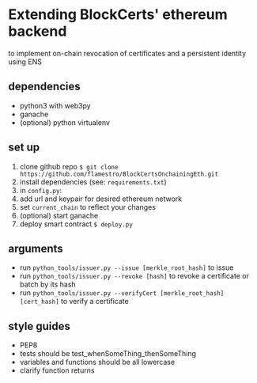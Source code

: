 # Extending BlockCerts' ethereum backend
to implement on-chain revocation of certificates and a persistent identity using ENS

## dependencies
- python3 with web3py
- ganache
- (optional) python virtualenv

## set up
1. clone github repo `$ git clone https://github.com/flamestro/BlockCertsOnchainingEth.git`
1. install dependencies (see: `requirements.txt`)
1. in `config.py`:
  1. add url and keypair for desired ethereum network
  1. set `current_chain` to reflect your changes
1. (optional) start ganache
1. deploy smart contract `$ deploy.py`

## arguments
- run `python_tools/issuer.py --issue [merkle_root_hash]` to issue
- run `python_tools/issuer.py --revoke [hash]` to revoke a certificate or batch by its hash
- run `python_tools/issuer.py --verifyCert [merkle_root_hash] [cert_hash]` to verify a certificate

## style guides
- PEP8
- tests should be test_whenSomeThing_thenSomeThing
- variables and functions should be all lowercase
- clarify function returns
